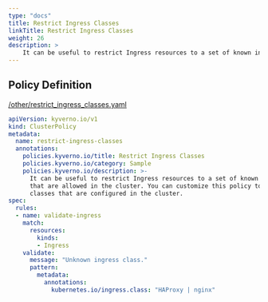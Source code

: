 ```yaml
---
type: "docs"
title: Restrict Ingress Classes
linkTitle: Restrict Ingress Classes
weight: 26
description: >
    It can be useful to restrict Ingress resources to a set of known ingress classes  that are allowed in the cluster. You can customize this policy to allow ingress  classes that are configured in the cluster.
---
```


## Policy Definition
<a href="https://github.com/kyverno/policies/raw/main//other/restrict_ingress_classes.yaml" target="-blank">/other/restrict_ingress_classes.yaml</a>

```yaml
apiVersion: kyverno.io/v1
kind: ClusterPolicy
metadata:
  name: restrict-ingress-classes
  annotations:
    policies.kyverno.io/title: Restrict Ingress Classes
    policies.kyverno.io/category: Sample
    policies.kyverno.io/description: >-
      It can be useful to restrict Ingress resources to a set of known ingress classes 
      that are allowed in the cluster. You can customize this policy to allow ingress 
      classes that are configured in the cluster.
spec:
  rules:
  - name: validate-ingress
    match:
      resources:
        kinds:
        - Ingress
    validate:
      message: "Unknown ingress class."
      pattern:
        metadata:
          annotations:
            kubernetes.io/ingress.class: "HAProxy | nginx"
```

